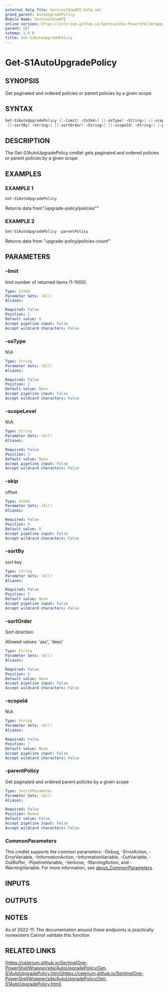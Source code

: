 ```yaml
---
external help file: SentinelOneAPI-help.xml
grand_parent: AutoUpgradePolicy
Module Name: SentinelOneAPI
online version: https://celerium.github.io/SentinelOne-PowerShellWrapper/site/AutoUpgradePolicy/Get-S1AutoUpgradePolicy.html
parent: GET
schema: 2.0.0
title: Get-S1AutoUpgradePolicy
---
```


# Get-S1AutoUpgradePolicy

## SYNOPSIS
Get paginated and ordered policies or parent policies by a given scope

## SYNTAX

```powershell
Get-S1AutoUpgradePolicy [[-limit] <Int64>] [[-osType] <String>] [[-scopeLevel] <String>] [[-skip] <Int64>]
 [[-sortBy] <String>] [[-sortOrder] <String>] [[-scopeId] <String>] [-parentPolicy] [<CommonParameters>]
```

## DESCRIPTION
The Get-S1AutoUpgradePolicy cmdlet gets paginated and ordered policies or parent policies by a given scope

## EXAMPLES

### EXAMPLE 1
```powershell
Get-S1AutoUpgradePolicy
```

Returns data from"/upgrade-policy/policies""

### EXAMPLE 2
```powershell
Get-S1AutoUpgradePolicy -parentPolicy
```

Returns data from "upgrade-policy/policies-count"

## PARAMETERS

### -limit
limit number of returned items (1-1000).

```yaml
Type: Int64
Parameter Sets: (All)
Aliases:

Required: False
Position: 1
Default value: 0
Accept pipeline input: False
Accept wildcard characters: False
```

### -osType
N\A

```yaml
Type: String
Parameter Sets: (All)
Aliases:

Required: False
Position: 2
Default value: None
Accept pipeline input: False
Accept wildcard characters: False
```

### -scopeLevel
N\A

```yaml
Type: String
Parameter Sets: (All)
Aliases:

Required: False
Position: 3
Default value: None
Accept pipeline input: False
Accept wildcard characters: False
```

### -skip
offset

```yaml
Type: Int64
Parameter Sets: (All)
Aliases:

Required: False
Position: 4
Default value: 0
Accept pipeline input: False
Accept wildcard characters: False
```

### -sortBy
sort key

```yaml
Type: String
Parameter Sets: (All)
Aliases:

Required: False
Position: 5
Default value: None
Accept pipeline input: False
Accept wildcard characters: False
```

### -sortOrder
Sort direction

Allowed values:
'asc', 'desc'

```yaml
Type: String
Parameter Sets: (All)
Aliases:

Required: False
Position: 6
Default value: None
Accept pipeline input: False
Accept wildcard characters: False
```

### -scopeId
N\A

```yaml
Type: String
Parameter Sets: (All)
Aliases:

Required: False
Position: 7
Default value: None
Accept pipeline input: False
Accept wildcard characters: False
```

### -parentPolicy
Get paginated and ordered parent policies by a given scope

```yaml
Type: SwitchParameter
Parameter Sets: (All)
Aliases:

Required: False
Position: Named
Default value: False
Accept pipeline input: False
Accept wildcard characters: False
```

### CommonParameters
This cmdlet supports the common parameters: -Debug, -ErrorAction, -ErrorVariable, -InformationAction, -InformationVariable, -OutVariable, -OutBuffer, -PipelineVariable, -Verbose, -WarningAction, and -WarningVariable. For more information, see [about_CommonParameters](http://go.microsoft.com/fwlink/?LinkID=113216).

## INPUTS

## OUTPUTS

## NOTES
As of 2022-11:
    The documentation around these endpoints is practically nonexistent
    Cannot validate this function

## RELATED LINKS

[https://celerium.github.io/SentinelOne-PowerShellWrapper/site/AutoUpgradePolicy/Get-S1AutoUpgradePolicy.html](https://celerium.github.io/SentinelOne-PowerShellWrapper/site/AutoUpgradePolicy/Get-S1AutoUpgradePolicy.html)

